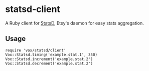 statsd-client
=============

A Ruby client for [StatsD](https://github.com/etsy/statsd), Etsy's daemon for easy stats aggregation.

Usage
-----
    require 'vox/statsd/client'
    Vox::Statsd.timing('example.stat.1', 350)
    Vox::Statsd.increment('example.stat.2')
    Vox::Statsd.decrement('example.stat.2')


